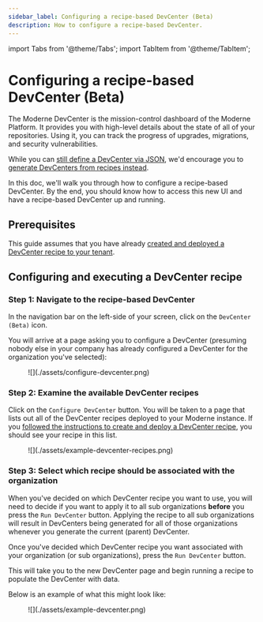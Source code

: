 ```yaml
---
sidebar_label: Configuring a recipe-based DevCenter (Beta)
description: How to configure a recipe-based DevCenter.
---
```


import Tabs from '@theme/Tabs';
import TabItem from '@theme/TabItem';

# Configuring a recipe-based DevCenter (Beta)

The Moderne DevCenter is the mission-control dashboard of the Moderne Platform. It provides you with high-level details about the state of all of your repositories. Using it, you can track the progress of upgrades, migrations, and security vulnerabilities.

While you can [still define a DevCenter via JSON](./dev-center.md), we'd encourage you to [generate DevCenters from recipes instead](./creating-a-devcenter-recipe-beta.md). 

In this doc, we'll walk you through how to configure a recipe-based DevCenter. By the end, you should know how to access this new UI and have a recipe-based DevCenter up and running.

## Prerequisites

This guide assumes that you have already [created and deployed a DevCenter recipe to your tenant](./creating-a-devcenter-recipe-beta.md).

## Configuring and executing a DevCenter recipe

### Step 1: Navigate to the recipe-based DevCenter

In the navigation bar on the left-side of your screen, click on the `DevCenter (Beta)` icon.

You will arrive at a page asking you to configure a DevCenter (presuming nobody else in your company has already configured a DevCenter for the organization you've selected):

<figure>
  ![](./assets/configure-devcenter.png)
  <figcaption></figcaption>
</figure>

### Step 2: Examine the available DevCenter recipes

Click on the `Configure DevCenter` button. You will be taken to a page that lists out all of the DevCenter recipes deployed to your Moderne instance. If you [followed the instructions to create and deploy a DevCenter recipe](./creating-a-devcenter-recipe-beta.md), you should see your recipe in this list.

<figure>
  ![](./assets/example-devcenter-recipes.png)
  <figcaption></figcaption>
</figure>

### Step 3: Select which recipe should be associated with the organization

When you've decided on which DevCenter recipe you want to use, you will need to decide if you want to apply it to all sub organizations **before** you press the `Run DevCenter` button. Applying the recipe to all sub organizations will result in DevCenters being generated for all of those organizations whenever you generate the current (parent) DevCenter.

Once you've decided which DevCenter recipe you want associated with your organization (or sub organizations), press the `Run DevCenter` button.

This will take you to the new DevCenter page and begin running a recipe to populate the DevCenter with data.

Below is an example of what this might look like:

<figure>
  ![](./assets/example-devcenter.png)
  <figcaption></figcaption>
</figure>

